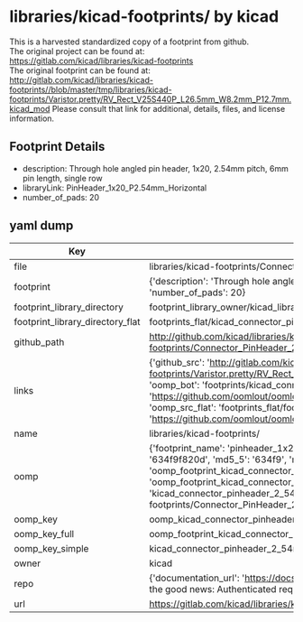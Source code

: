 # libraries/kicad-footprints/ by kicad  
This is a harvested standardized copy of a footprint from github.  
The original project can be found at:  
https://gitlab.com/kicad/libraries/kicad-footprints  
The original footprint can be found at:
http://gitlab.com/kicad/libraries/kicad-footprints//blob/master/tmp/libraries/kicad-footprints/Varistor.pretty/RV_Rect_V25S440P_L26.5mm_W8.2mm_P12.7mm.kicad_mod
Please consult that link for additional, details, files, and license information.  
## Footprint Details
* description: Through hole angled pin header, 1x20, 2.54mm pitch, 6mm pin length, single row  
* libraryLink: PinHeader_1x20_P2.54mm_Horizontal  
* number_of_pads: 20  
## yaml dump  
| Key | Value |  
| --- | --- |  
| file | libraries/kicad-footprints/Connector_PinHeader_2.54mm.pretty/PinHeader_1x20_P2.54mm_Horizontal.kicad_mod |  
| footprint | {'description': 'Through hole angled pin header, 1x20, 2.54mm pitch, 6mm pin length, single row', 'libraryLink': 'PinHeader_1x20_P2.54mm_Horizontal', 'number_of_pads': 20} |  
| footprint_library_directory | footprint_library_owner/kicad_libraries/kicad-footprints/ |  
| footprint_library_directory_flat | footprints_flat/kicad_connector_pinheader_2_54mm_pinheader_1x20_p2_54mm_horizontal/working |  
| github_path | http://github.com/kicad/libraries/kicad-footprints//blob/master/tmp/libraries/kicad-footprints/Connector_PinHeader_2.54mm.pretty/PinHeader_1x20_P2.54mm_Horizontal.kicad_mod |  
| links | {'github_src': 'http://gitlab.com/kicad/libraries/kicad-footprints//blob/master/tmp/libraries/kicad-footprints/Varistor.pretty/RV_Rect_V25S440P_L26.5mm_W8.2mm_P12.7mm.kicad_mod', 'github_src_repo': 'https://gitlab.com/kicad/libraries/kicad-footprints', 'oomp_bot': 'footprints/kicad_connector_pinheader_2_54mm_pinheader_1x20_p2_54mm_horizontal/working', 'oomp_bot_github': 'https://github.com/oomlout/oomlout_oomp_footprint_bot/tree/main/footprints/kicad_connector_pinheader_2_54mm_pinheader_1x20_p2_54mm_horizontal/working', 'oomp_src_flat': 'footprints_flat/footprints_flat/kicad_connector_pinheader_2_54mm_pinheader_1x20_p2_54mm_horizontal/working', 'oomp_src_flat_github': 'https://github.com/oomlout/oomlout_oomp_footprint_src/tree/main/footprints_flat/kicad_connector_pinheader_2_54mm_pinheader_1x20_p2_54mm_horizontal/working'} |  
| name | libraries/kicad-footprints/ |  
| oomp | {'footprint_name': 'pinheader_1x20_p2_54mm_horizontal', 'library_name': 'connector_pinheader_2_54mm', 'md5': '634f9f820d9a0fa5c3b9994510c9226c', 'md5_10': '634f9f820d', 'md5_5': '634f9', 'md5_6': '634f9f', 'oomp_key': 'oomp_kicad_connector_pinheader_2_54mm_pinheader_1x20_p2_54mm_horizontal', 'oomp_key_extra': 'oomp_footprint_kicad_connector_pinheader_2_54mm_pinheader_1x20_p2_54mm_horizontal', 'oomp_key_full': 'oomp_footprint_kicad_connector_pinheader_2_54mm_pinheader_1x20_p2_54mm_horizontal_634f9f', 'oomp_key_simple': 'kicad_connector_pinheader_2_54mm_pinheader_1x20_p2_54mm_horizontal', 'original_filename': 'libraries/kicad-footprints/Connector_PinHeader_2.54mm.pretty/PinHeader_1x20_P2.54mm_Horizontal.kicad_mod', 'owner_name': 'kicad'} |  
| oomp_key | oomp_kicad_connector_pinheader_2_54mm_pinheader_1x20_p2_54mm_horizontal |  
| oomp_key_full | oomp_footprint_kicad_connector_pinheader_2_54mm_pinheader_1x20_p2_54mm_horizontal |  
| oomp_key_simple | kicad_connector_pinheader_2_54mm_pinheader_1x20_p2_54mm_horizontal |  
| owner | kicad |  
| repo | {'documentation_url': 'https://docs.github.com/rest/overview/resources-in-the-rest-api#rate-limiting', 'message': "API rate limit exceeded for 84.66.173.59. (But here's the good news: Authenticated requests get a higher rate limit. Check out the documentation for more details.)"} |  
| url | https://gitlab.com/kicad/libraries/kicad-footprints |  


